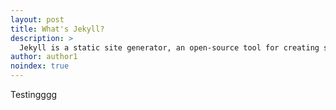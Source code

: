 ```yaml
---
layout: post
title: What's Jekyll?
description: >
  Jekyll is a static site generator, an open-source tool for creating simple yet powerful websites of all shapes and sizes.
author: author1
noindex: true
---
```

Testingggg
